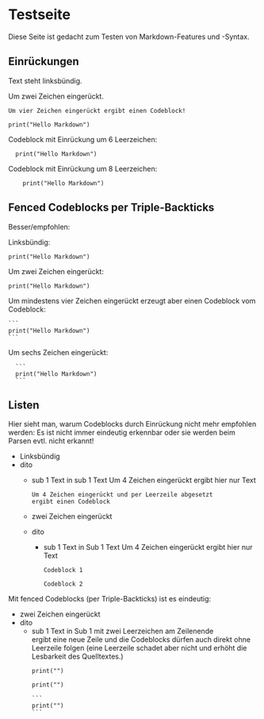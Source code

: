 # Testseite

Diese Seite ist gedacht zum Testen von Markdown-Features und -Syntax.

## Einrückungen

Text steht linksbündig.

  Um zwei Zeichen eingerückt.

    Um vier Zeichen eingerückt ergibt einen Codeblock!

    print("Hello Markdown")

Codeblock mit Einrückung um 6 Leerzeichen:

      print("Hello Markdown")

Codeblock mit Einrückung um 8 Leerzeichen:

        print("Hello Markdown")


## Fenced Codeblocks per Triple-Backticks

Besser/empfohlen:

Linksbündig:

```
print("Hello Markdown")
```

Um zwei Zeichen eingerückt:

  ```
  print("Hello Markdown")
  ```

Um mindestens vier Zeichen eingerückt erzeugt aber einen Codeblock vom Codeblock:

    ```
    print("Hello Markdown")
    ```

Um sechs Zeichen eingerückt:

      ```
      print("Hello Markdown")
      ```

## Listen

Hier sieht man, warum Codeblocks durch Einrückung nicht mehr empfohlen werden:
Es ist nicht immer eindeutig erkennbar oder sie werden beim Parsen evtl. nicht erkannt!


- Linksbündig
- dito
  - sub 1
    Text in sub 1
  Text
        Um 4 Zeichen eingerückt ergibt hier nur Text

        Um 4 Zeichen eingerückt und per Leerzeile abgesetzt
        ergibt einen Codeblock

  - zwei Zeichen eingerückt
  - dito
      - sub 1
        Text in Sub 1
      Text
            Um 4 Zeichen eingerückt ergibt hier nur Text

            Codeblock 1

            Codeblock 2

Mit fenced Codeblocks (per Triple-Backticks) ist es eindeutig:

  - zwei Zeichen eingerückt
  - dito
      - sub 1
        Text in Sub 1 mit zwei Leerzeichen am Zeilenende  
        ergibt eine neue Zeile und die Codeblocks dürfen
        auch direkt ohne Leerzeile folgen
        (eine Leerzeile schadet aber nicht und erhöht die Lesbarkeit des Quelltextes.)
        ```
        print("")
        ```
          ```
          print("")
          ```
            ```
            print("")
            ```

[.status]: TEST

